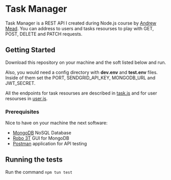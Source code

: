 # Task Manager

Task Manager is a REST API I created during Node.js course by [Andrew Mead](https://github.com/andrewjmead). You can address to users and tasks resourses to play with GET, POST, DELETE and PATCH requests.

## Getting Started

Download this repository on your machine and the soft listed below and run. 

Also, you would need a config directory with **dev.env** and **test.env** files. Inside of them set the PORT, SENDGRID_API_KEY, MONGODB_URL and JWT_SECRET.

All the endpoints for task resourses are described in [task.js](src/routers/task.js) and for user resourses in [user.js](src/routers/user.js).

### Prerequisites

Nice to have on your machine the next software:
- [MongoDB](https://www.mongodb.com/) NoSQL Database
- [Robo 3T](https://robomongo.org/) GUI for MongoDB
- [Postman](https://www.postman.com/) application for API testing 

## Running the tests

Run the command `npm tun test`